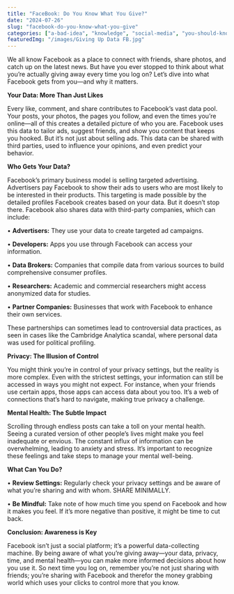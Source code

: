 ```yaml
---
title: "FaceBook: Do You Know What You Give?"
date: "2024-07-26"
slug: "facebook-do-you-know-what-you-give"
categories: ["a-bad-idea", "knowledge", "social-media", "you-should-know"]
featuredImg: "/images/Giving Up Data FB.jpg"
---
```


<!-- wp:paragraph -->
<p class="">We all know Facebook as a place to connect with friends, share photos, and catch up on the latest news. But have you ever stopped to think about what you’re actually giving away every time you log on? Let’s dive into what Facebook gets from you—and why it matters.</p>
<!-- /wp:paragraph -->

<!-- wp:paragraph -->
<p class=""><strong>Your Data: More Than Just Likes</strong></p>
<!-- /wp:paragraph -->

<!-- wp:paragraph -->
<p class="">Every like, comment, and share contributes to Facebook’s vast data pool. Your posts, your photos, the pages you follow, and even the times you’re online—all of this creates a detailed picture of who you are. Facebook uses this data to tailor ads, suggest friends, and show you content that keeps you hooked. But it’s not just about selling ads. This data can be shared with third parties, used to influence your opinions, and even predict your behavior.</p>
<!-- /wp:paragraph -->

<!-- wp:paragraph -->
<p class=""><strong>Who Gets Your Data?</strong></p>
<!-- /wp:paragraph -->

<!-- wp:paragraph -->
<p class="">Facebook’s primary business model is selling targeted advertising. Advertisers pay Facebook to show their ads to users who are most likely to be interested in their products. This targeting is made possible by the detailed profiles Facebook creates based on your data. But it doesn’t stop there. Facebook also shares data with third-party companies, which can include:</p>
<!-- /wp:paragraph -->

<!-- wp:paragraph -->
<p class="">• <strong>Advertisers:</strong> They use your data to create targeted ad campaigns.</p>
<!-- /wp:paragraph -->

<!-- wp:paragraph -->
<p class="">• <strong>Developers:</strong> Apps you use through Facebook can access your information.</p>
<!-- /wp:paragraph -->

<!-- wp:paragraph -->
<p class="">• <strong>Data Brokers:</strong> Companies that compile data from various sources to build comprehensive consumer profiles.</p>
<!-- /wp:paragraph -->

<!-- wp:paragraph -->
<p class="">• <strong>Researchers:</strong> Academic and commercial researchers might access anonymized data for studies.</p>
<!-- /wp:paragraph -->

<!-- wp:paragraph -->
<p class="">• <strong>Partner Companies:</strong> Businesses that work with Facebook to enhance their own services.</p>
<!-- /wp:paragraph -->

<!-- wp:paragraph -->
<p class="">These partnerships can sometimes lead to controversial data practices, as seen in cases like the Cambridge Analytica scandal, where personal data was used for political profiling.</p>
<!-- /wp:paragraph -->

<!-- wp:paragraph -->
<p class=""><strong>Privacy: The Illusion of Control</strong></p>
<!-- /wp:paragraph -->

<!-- wp:paragraph -->
<p class="">You might think you’re in control of your privacy settings, but the reality is more complex. Even with the strictest settings, your information can still be accessed in ways you might not expect. For instance, when your friends use certain apps, those apps can access data about you too. It’s a web of connections that’s hard to navigate, making true privacy a challenge.</p>
<!-- /wp:paragraph -->

<!-- wp:paragraph -->
<p class=""><strong>Mental Health: The Subtle Impact</strong></p>
<!-- /wp:paragraph -->

<!-- wp:paragraph -->
<p class="">Scrolling through endless posts can take a toll on your mental health. Seeing a curated version of other people’s lives might make you feel inadequate or envious. The constant influx of information can be overwhelming, leading to anxiety and stress. It’s important to recognize these feelings and take steps to manage your mental well-being.</p>
<!-- /wp:paragraph -->

<!-- wp:paragraph -->
<p class=""><strong>What Can You Do?</strong></p>
<!-- /wp:paragraph -->

<!-- wp:paragraph -->
<p class="">• <strong>Review Settings:</strong> Regularly check your privacy settings and be aware of what you’re sharing and with whom.  SHARE MINIMALLY.</p>
<!-- /wp:paragraph -->

<!-- wp:paragraph -->
<p class="">• <strong>Be Mindful:</strong> Take note of how much time you spend on Facebook and how it makes you feel. If it’s more negative than positive, it might be time to cut back.</p>
<!-- /wp:paragraph -->

<!-- wp:paragraph -->
<p class=""><strong>Conclusion: Awareness is Key</strong></p>
<!-- /wp:paragraph -->

<!-- wp:paragraph -->
<p class="">Facebook isn’t just a social platform; it’s a powerful data-collecting machine. By being aware of what you’re giving away—your data, privacy, time, and mental health—you can make more informed decisions about how you use it. So next time you log on, remember you’re not just sharing with friends; you’re sharing with Facebook and therefor the money grabbing world which uses your clicks to control more that you know.</p>
<!-- /wp:paragraph -->

<!-- wp:paragraph -->
<p class=""></p>
<!-- /wp:paragraph -->

